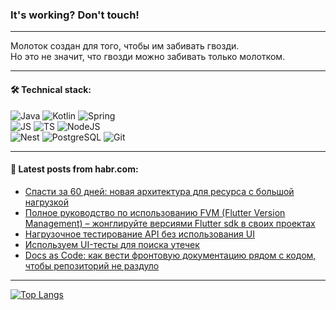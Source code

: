 ### It's working? Don't touch!

---
Молоток создан для того, чтобы им забивать гвозди. <br>
Но это не значит, что гвозди можно забивать только молотком.

---

#### 🛠️ Technical stack:

![Java](https://img.shields.io/badge/Java-informational?logo=Oracle&style=flat&logoColor=white&color=FF4500)
![Kotlin](https://img.shields.io/badge/Kotlin-informational?logo=Kotlin&style=flat&logoColor=white&color=774D97)
![Spring](https://img.shields.io/badge/SpringBoot-informational?logo=SpringBoot&style=flat&logoColor=white&color=6DB33F) <br>
![JS](https://img.shields.io/badge/JS-informational?logo=javaScript&style=flat&logoColor=black&color=F7Df1E)
![TS](https://img.shields.io/badge/TypeScript-informational?logo=typeScript&style=flat&logoColor=black&color=0667A8)
![NodeJS](https://img.shields.io/badge/NodeJS-informational?logo=node.js&style=flat&logoColor=white&color=70A760) <br>
![Nest](https://img.shields.io/badge/NestJS-informational?logo=NestJS&style=flat&logoColor=white&color=E0234E)
![PostgreSQL](https://img.shields.io/badge/PostgreSQL-informational?logo=PostgreSQL&style=flat&logoColor=white&color=DAA520)
![Git](https://img.shields.io/badge/Git-informational?logo=git&style=flat&logoColor=white&color=778899)

___

#### 💬 Latest posts from habr.com:

<!-- BLOG-POST-LIST:START -->
- [Спасти за 60 дней: новая архитектура для ресурса с большой нагрузкой](https://habr.com/ru/articles/758218/?utm_source=habrahabr&utm_medium=rss&utm_campaign=758218)
- [Полное руководство по использованию FVM &lpar;Flutter Version Management&rpar; – жонглируйте версиями Flutter sdk в своих проектах](https://habr.com/ru/articles/758212/?utm_source=habrahabr&utm_medium=rss&utm_campaign=758212)
- [Нагрузочное тестирование API без использования UI](https://habr.com/ru/articles/758194/?utm_source=habrahabr&utm_medium=rss&utm_campaign=758194)
- [Используем UI-тесты для поиска утечек](https://habr.com/ru/companies/cian/articles/758000/?utm_source=habrahabr&utm_medium=rss&utm_campaign=758000)
- [Docs as Code: как вести фронтовую документацию рядом с кодом, чтобы репозиторий не раздуло](https://habr.com/ru/companies/alfa/articles/757872/?utm_source=habrahabr&utm_medium=rss&utm_campaign=757872)
<!-- BLOG-POST-LIST:END -->

---
[![Top Langs](https://github-readme-stats-git-master-advtsetting-gmailcom.vercel.app/api/top-langs/?username=zloylis&langs_count=10&hide_title=false&title_color=e6edf3&size_weight=0.5&count_weight=0.5&layout=compact&hide_border=true&theme=dracula)](https://github.com/zloylis)

<!-- ![GitHub stats](https://github-readme-stats-git-master-advtsetting-gmailcom.vercel.app/api?username=zloylis&show_icons=true&hide_border=true&theme=dracula&hide_title=true&include_all_commits=true&count_private=true&hide=contribs&hide_rank=true) -->
